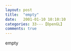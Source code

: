 ```yaml
---
layout: post
title:  "empty"
date:   2001-01-10 10:10:10
categories: 33---【OpenGL】
comments: true
---
```

empty
